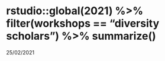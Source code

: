 rstudio::global(2021) %\>% filter(workshops == “diversity scholars”)
%\>% summarize()
================
25/02/2021


